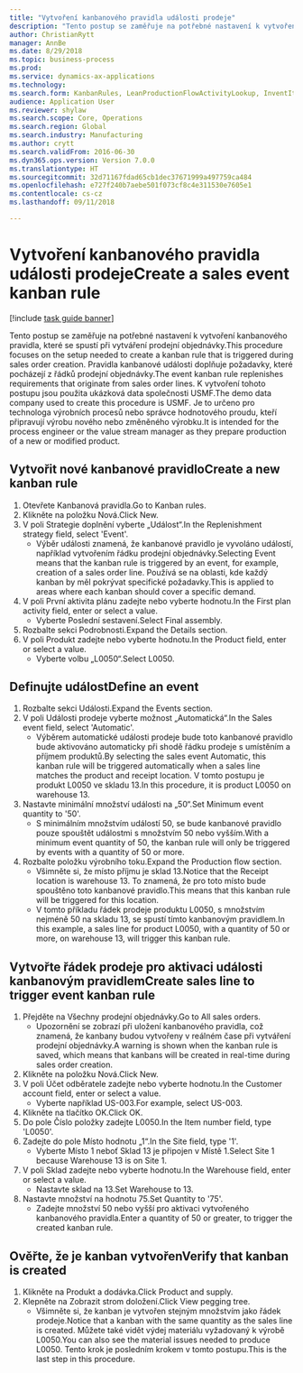 ```yaml
--- 
title: "Vytvoření kanbanového pravidla události prodeje"
description: "Tento postup se zaměřuje na potřebné nastavení k vytvoření kanbanového pravidla, které se spustí při vytváření prodejní objednávky."
author: ChristianRytt
manager: AnnBe
ms.date: 8/29/2018
ms.topic: business-process
ms.prod: 
ms.service: dynamics-ax-applications
ms.technology: 
ms.search.form: KanbanRules, LeanProductionFlowActivityLookup, InventItemIdLookupSimple, SalesTableListPage, SalesCreateOrder, SalesTable, LeanPeggingTree
audience: Application User
ms.reviewer: shylaw
ms.search.scope: Core, Operations
ms.search.region: Global
ms.search.industry: Manufacturing
ms.author: crytt
ms.search.validFrom: 2016-06-30
ms.dyn365.ops.version: Version 7.0.0
ms.translationtype: HT
ms.sourcegitcommit: 32d71167fdad65cb1dec37671999a497759ca484
ms.openlocfilehash: e727f240b7aebe501f073cf8c4e311530e7605e1
ms.contentlocale: cs-cz
ms.lasthandoff: 09/11/2018

---
```

# <a name="create-a-sales-event-kanban-rule"></a><span data-ttu-id="c460e-103">Vytvoření kanbanového pravidla události prodeje</span><span class="sxs-lookup"><span data-stu-id="c460e-103">Create a sales event kanban rule</span></span>

[!include [task guide banner](../../includes/task-guide-banner.md)]

<span data-ttu-id="c460e-104">Tento postup se zaměřuje na potřebné nastavení k vytvoření kanbanového pravidla, které se spustí při vytváření prodejní objednávky.</span><span class="sxs-lookup"><span data-stu-id="c460e-104">This procedure focuses on the setup needed to create a kanban rule that is triggered during sales order creation.</span></span> <span data-ttu-id="c460e-105">Pravidla kanbanové události doplňuje požadavky, které pocházejí z řádků prodejní objednávky.</span><span class="sxs-lookup"><span data-stu-id="c460e-105">The event kanban rule replenishes requirements that originate from sales order lines.</span></span> <span data-ttu-id="c460e-106">K vytvoření tohoto postupu jsou použita ukázková data společnosti USMF.</span><span class="sxs-lookup"><span data-stu-id="c460e-106">The demo data company used to create this procedure is USMF.</span></span> <span data-ttu-id="c460e-107">Je to určeno pro technologa výrobních procesů nebo správce hodnotového proudu, kteří připravují výrobu nového nebo změněného výrobku.</span><span class="sxs-lookup"><span data-stu-id="c460e-107">It is intended for the process engineer or the value stream manager as they prepare production of a new or modified product.</span></span>




## <a name="create-a-new-kanban-rule"></a><span data-ttu-id="c460e-108">Vytvořit nové kanbanové pravidlo</span><span class="sxs-lookup"><span data-stu-id="c460e-108">Create a new kanban rule</span></span>
1. <span data-ttu-id="c460e-109">Otevřete Kanbanová pravidla.</span><span class="sxs-lookup"><span data-stu-id="c460e-109">Go to Kanban rules.</span></span>
2. <span data-ttu-id="c460e-110">Klikněte na položku Nová.</span><span class="sxs-lookup"><span data-stu-id="c460e-110">Click New.</span></span>
3. <span data-ttu-id="c460e-111">V poli Strategie doplnění vyberte „Událost“.</span><span class="sxs-lookup"><span data-stu-id="c460e-111">In the Replenishment strategy field, select 'Event'.</span></span>
    * <span data-ttu-id="c460e-112">Výběr události znamená, že kanbanové pravidlo je vyvoláno událostí, například vytvořením řádku prodejní objednávky.</span><span class="sxs-lookup"><span data-stu-id="c460e-112">Selecting Event means that the kanban rule is triggered by an event, for example, creation of a sales order line.</span></span>   <span data-ttu-id="c460e-113">Používá se na oblasti, kde každý kanban by měl pokrývat specifické požadavky.</span><span class="sxs-lookup"><span data-stu-id="c460e-113">This is applied to areas where each kanban should cover a specific demand.</span></span>  
4. <span data-ttu-id="c460e-114">V poli První aktivita plánu zadejte nebo vyberte hodnotu.</span><span class="sxs-lookup"><span data-stu-id="c460e-114">In the First plan activity field, enter or select a value.</span></span>
    * <span data-ttu-id="c460e-115">Vyberte Poslední sestavení.</span><span class="sxs-lookup"><span data-stu-id="c460e-115">Select Final assembly.</span></span>  
5. <span data-ttu-id="c460e-116">Rozbalte sekci Podrobnosti.</span><span class="sxs-lookup"><span data-stu-id="c460e-116">Expand the Details section.</span></span>
6. <span data-ttu-id="c460e-117">V poli Produkt zadejte nebo vyberte hodnotu.</span><span class="sxs-lookup"><span data-stu-id="c460e-117">In the Product field, enter or select a value.</span></span>
    * <span data-ttu-id="c460e-118">Vyberte volbu „L0050“.</span><span class="sxs-lookup"><span data-stu-id="c460e-118">Select L0050.</span></span>  

## <a name="define-an-event"></a><span data-ttu-id="c460e-119">Definujte událost</span><span class="sxs-lookup"><span data-stu-id="c460e-119">Define an event</span></span>
1. <span data-ttu-id="c460e-120">Rozbalte sekci Události.</span><span class="sxs-lookup"><span data-stu-id="c460e-120">Expand the Events section.</span></span>
2. <span data-ttu-id="c460e-121">V poli Události prodeje vyberte možnost „Automatická“.</span><span class="sxs-lookup"><span data-stu-id="c460e-121">In the Sales event field, select 'Automatic'.</span></span>
    * <span data-ttu-id="c460e-122">Výběrem automatické události prodeje bude toto kanbanové pravidlo bude aktivováno automaticky při shodě řádku prodeje s umístěním a příjmem produktů.</span><span class="sxs-lookup"><span data-stu-id="c460e-122">By selecting the sales event Automatic, this kanban rule will be triggered automatically when a sales line matches the product and receipt location.</span></span> <span data-ttu-id="c460e-123">V tomto postupu je produkt L0050 ve skladu 13.</span><span class="sxs-lookup"><span data-stu-id="c460e-123">In this procedure, it is product L0050 on warehouse 13.</span></span>  
3. <span data-ttu-id="c460e-124">Nastavte minimální množství události na „50“.</span><span class="sxs-lookup"><span data-stu-id="c460e-124">Set Minimum event quantity to '50'.</span></span>
    * <span data-ttu-id="c460e-125">S minimálním množstvím událostí 50, se bude kanbanové pravidlo pouze spouštět událostmi s množstvím 50 nebo vyšším.</span><span class="sxs-lookup"><span data-stu-id="c460e-125">With a minimum event quantity of 50, the kanban rule will only be triggered by events with a quantity of 50 or more.</span></span>  
4. <span data-ttu-id="c460e-126">Rozbalte položku výrobního toku.</span><span class="sxs-lookup"><span data-stu-id="c460e-126">Expand the Production flow section.</span></span>
    * <span data-ttu-id="c460e-127">Všimněte si, že místo příjmu je sklad 13.</span><span class="sxs-lookup"><span data-stu-id="c460e-127">Notice that the Receipt location is warehouse 13.</span></span> <span data-ttu-id="c460e-128">To znamená, že pro toto místo bude spouštěno toto kanbanové pravidlo.</span><span class="sxs-lookup"><span data-stu-id="c460e-128">This means that this kanban rule will be triggered for this location.</span></span>  
    * <span data-ttu-id="c460e-129">V tomto příkladu řádek prodeje produktu L0050, s množstvím nejméně 50 na skladu 13, se spustí tímto kanbanovým pravidlem.</span><span class="sxs-lookup"><span data-stu-id="c460e-129">In this example, a sales line for product L0050, with a quantity of 50 or more, on warehouse 13, will trigger this kanban rule.</span></span>  

## <a name="create-sales-line-to-trigger-event-kanban-rule"></a><span data-ttu-id="c460e-130">Vytvořte řádek prodeje pro aktivaci události kanbanovým pravidlem</span><span class="sxs-lookup"><span data-stu-id="c460e-130">Create sales line to trigger event kanban rule</span></span>
1. <span data-ttu-id="c460e-131">Přejděte na Všechny prodejní objednávky.</span><span class="sxs-lookup"><span data-stu-id="c460e-131">Go to All sales orders.</span></span>
    * <span data-ttu-id="c460e-132">Upozornění se zobrazí při uložení kanbanového pravidla, což znamená, že kanbany budou vytvořeny v reálném čase při vytváření prodejní objednávky.</span><span class="sxs-lookup"><span data-stu-id="c460e-132">A warning is shown when the kanban rule is saved, which means that kanbans will be created in real-time during sales order creation.</span></span>  
2. <span data-ttu-id="c460e-133">Klikněte na položku Nová.</span><span class="sxs-lookup"><span data-stu-id="c460e-133">Click New.</span></span>
3. <span data-ttu-id="c460e-134">V poli Účet odběratele zadejte nebo vyberte hodnotu.</span><span class="sxs-lookup"><span data-stu-id="c460e-134">In the Customer account field, enter or select a value.</span></span>
    * <span data-ttu-id="c460e-135">Vyberte například US-003.</span><span class="sxs-lookup"><span data-stu-id="c460e-135">For example, select US-003.</span></span>  
4. <span data-ttu-id="c460e-136">Klikněte na tlačítko OK.</span><span class="sxs-lookup"><span data-stu-id="c460e-136">Click OK.</span></span>
5. <span data-ttu-id="c460e-137">Do pole Číslo položky zadejte L0050.</span><span class="sxs-lookup"><span data-stu-id="c460e-137">In the Item number field, type 'L0050'.</span></span>
6. <span data-ttu-id="c460e-138">Zadejte do pole Místo hodnotu „1“.</span><span class="sxs-lookup"><span data-stu-id="c460e-138">In the Site field, type '1'.</span></span>
    * <span data-ttu-id="c460e-139">Vyberte Místo 1 neboť Sklad 13 je připojen v Místě 1.</span><span class="sxs-lookup"><span data-stu-id="c460e-139">Select Site 1 because Warehouse 13 is on Site 1.</span></span>  
7. <span data-ttu-id="c460e-140">V poli Sklad zadejte nebo vyberte hodnotu.</span><span class="sxs-lookup"><span data-stu-id="c460e-140">In the Warehouse field, enter or select a value.</span></span>
    * <span data-ttu-id="c460e-141">Nastavte sklad na 13.</span><span class="sxs-lookup"><span data-stu-id="c460e-141">Set Warehouse to 13.</span></span>  
8. <span data-ttu-id="c460e-142">Nastavte množství na hodnotu 75.</span><span class="sxs-lookup"><span data-stu-id="c460e-142">Set Quantity to '75'.</span></span>
    * <span data-ttu-id="c460e-143">Zadejte množství 50 nebo vyšší pro aktivaci vytvořeného kanbanového pravidla.</span><span class="sxs-lookup"><span data-stu-id="c460e-143">Enter a quantity of 50 or greater, to trigger the created kanban rule.</span></span>  

## <a name="verify-that-kanban-is-created"></a><span data-ttu-id="c460e-144">Ověřte, že je kanban vytvořen</span><span class="sxs-lookup"><span data-stu-id="c460e-144">Verify that kanban is created</span></span>
1. <span data-ttu-id="c460e-145">Klikněte na Produkt a dodávka.</span><span class="sxs-lookup"><span data-stu-id="c460e-145">Click Product and supply.</span></span>
2. <span data-ttu-id="c460e-146">Klepněte na Zobrazit strom doložení.</span><span class="sxs-lookup"><span data-stu-id="c460e-146">Click View pegging tree.</span></span>
    * <span data-ttu-id="c460e-147">Všimněte si, že kanban je vytvořen stejným množstvím jako řádek prodeje.</span><span class="sxs-lookup"><span data-stu-id="c460e-147">Notice that a kanban with the same quantity as the sales line is created.</span></span> <span data-ttu-id="c460e-148">Můžete také vidět výdej materiálu vyžadovaný k výrobě L0050.</span><span class="sxs-lookup"><span data-stu-id="c460e-148">You can also see the material issues needed to produce L0050.</span></span> <span data-ttu-id="c460e-149">Tento krok je posledním krokem v tomto postupu.</span><span class="sxs-lookup"><span data-stu-id="c460e-149">This is the last step in this procedure.</span></span>  


